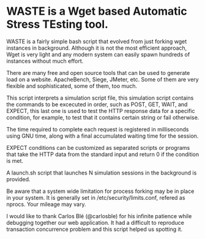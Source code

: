 # WASTE is a Wget based Automatic Stress TEsting tool. 

WASTE is a fairly simple bash script that evolved from just forking wget instances in background. Although it is not the most efficient approach, Wget is very light and any modern system can easily spawn hundreds of instances without much effort.

There are many free and open source tools that can be used to generate load on a website. ApacheBench, Siege, JMeter, etc. Some of them are very flexible and sophisticated, some of them, too much.

This script interprets a simulation script file, this simulation script contains the commands to be excecuted in order, such as POST, GET, WAIT, and EXPECT, this last one is used to test the HTTP response data for a specific condition, for example, to test that it contains certain string or fail otherwise. 

The time required to complete each request is registered in milliseconds using GNU time, along with a final accumulated waiting time for the session.

EXPECT conditions can be customized as separated scripts or programs that take the HTTP data from the standard input and return 0 if the condition is met.

A launch.sh script that launches N simulation sessions in the background is provided.

Be aware that a system wide limitation for process forking may be in place in your system. It is generally set in /etc/security/limits.conf, refered as nprocs. Your mileage may vary.

I would like to thank Carlos Blé (@carlosble) for his infinite patience while debugging together our web application. It had a difficult to reproduce transaction concurrence problem and this script helped us spotting it.